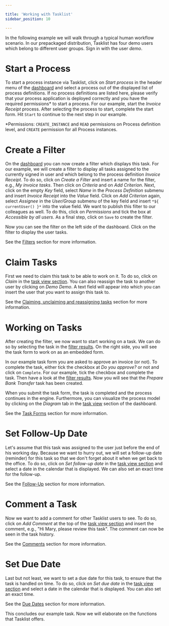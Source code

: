```yaml
---

title: 'Working with Tasklist'
sidebar_position: 10

---
```



In the following example we will walk through a typical human workflow scenario. In our prepackaged distribution, Tasklist has four demo users which belong to different user groups. Sign in with the user *demo*.


# Start a Process

To start a process instance via Tasklist, click on *Start process* in the header menu of the [dashboard][tasklist-dashboard] and select a process out of the displayed list of process definitions. If no process definitions are listed here, please verify that your process application is deployed correctly and you have the required permissions* to start a process. For our example, start the *Invoice Receipt* process.
After selecting the process to start, complete the start form. Hit `Start` to continue to the next step in our example.

*Permissions: `CREATE_INSTANCE` and `READ` permissions on Process definition level, and `CREATE` permission for all Process instances.


# Create a Filter

On the [dashboard][tasklist-dashboard] you can now create a filter which displays this task. For our example, we will create a filter to display all tasks assigned to the currently signed in user and which belong to the process definition *Invoice Receipt*. To do so, click on *Create a Filter* and insert a name for the filter, e.g., *My invoice tasks*. Then click on *Criteria* and on *Add Criterion*. Next, click on the empty *Key* field, select *Name* in the *Process Definition* submenu and insert *Invoice Receipt* into the *Value* field. Click on *Add Criterion* again, select *Assignee* in the *User/Group* submenu of the key field and insert ```*${ currentUser() }*``` into the value field. We want to publish this filter to our colleagues as well. To do this, click on *Permissions* and tick the box at *Accessible by all users*. As a final step, click on `Save` to create the filter.

Now you can see the filter on the left side of the dashboard. Click on the filter to display the user tasks.

See the [Filters][tasklist-filters] section for more information.

# Claim Tasks

First we need to claim this task to be able to work on it. To do so, click on *Claim* in the [task view section][tasklist-dashboard-task-view]. You can also reassign the task to another user by clicking on *Demo Demo*. A text field will appear into which you can insert the user that you want to assign this task to.

See the [Claiming, unclaiming and reassigning tasks](../webapps/tasklist/dashboard.md#claim-unclaim-and-reassign-tasks) section for more information.

# Working on Tasks

After creating the filter, we now want to start working on a task. We can do so by selecting the task in the [filter results](../webapps/tasklist/dashboard.md#filter-results). On the right side, you will see the task form to work on as an embedded form.

In our example task form you are asked to approve an invoice (or not). To complete the task, either tick the checkbox at *Do you approve?* or not and click on `Complete`. For our example, tick the checkbox and complete the task. Then have a look at the [filter results](../webapps/tasklist/dashboard.md#filter-results). Now you will see that the *Prepare Bank Transfer* task has been created.

When you submit the task form, the task is completed and the process continues in the engine. Furthermore, you can visualize the process model by clicking on the *Diagram* tab in the [task view][tasklist-dashboard-task-view] section of the dashboard.

See the [Task Forms](../user-guide/task-forms/index.md) section for more information.


# Set Follow-Up Date

Let's assume that this task was assigned to the user just before the end of his working day. Because we want to hurry out, we will set a follow-up date (reminder) for this task so that we don't forget about it when we get back to the office. To do so, click on *Set follow-up date* in the [task view section][tasklist-dashboard-task-view] and select a date in the calendar that is displayed. We can also set an exact time for the follow-up.

See the [Follow-Up][tasklist-dashboard-follow-up] section for more information.


# Comment a Task

Now we want to add a comment for other Tasklist users to see. To do so, click on *Add Comment* at the top of the [task view section][tasklist-dashboard-task-view] and insert the comment, e.g., "Hi Mary, please review this task". The comment can now be seen in the task history.

See the [Comments](../webapps/tasklist/dashboard.md#comments) section for more information.


# Set Due Date

Last but not least, we want to set a due date for this task, to ensure that the task is handled on time. To do so, click on *Set due date* in the [task view section][tasklist-dashboard-task-view] and select a date in the calendar that is displayed. You can also set an exact time.

See the [Due Dates][tasklist-dashboard-follow-up] section for more information.

This concludes our example task. Now we will elaborate on the functions that Tasklist offers.


[tasklist-dashboard]: ../webapps/tasklist/dashboard.md
[tasklist-dashboard-task-view]: ../webapps/tasklist/dashboard.md#task-view
[tasklist-dashboard-follow-up]: ../webapps/tasklist/dashboard.md#set-due-dates-and-follow-up-dates
[tasklist-filters]: ../webapps/tasklist/filters.md
